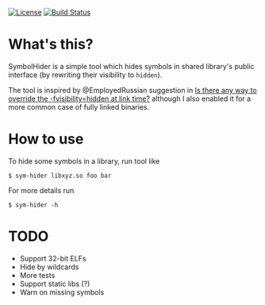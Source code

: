 [![License](http://img.shields.io/:license-MIT-blue.svg)](https://github.com/yugr/SymbolHider/blob/master/LICENSE.txt)
[![Build Status](https://github.com/yugr/SymbolHider/actions/workflows/ci.yml/badge.svg)](https://github.com/yugr/SymbolHider/actions)

# What's this?

SymbolHider is a simple tool which hides symbols in shared library's public interface
(by rewriting their visibility to `hidden`).

The tool is inspired by @EmployedRussian suggestion in [Is there any way to override the -fvisibility=hidden at link time?](https://stackoverflow.com/questions/36273404/is-there-any-way-to-override-the-fvisibility-hidden-at-link-time) although I also enabled it for a more common case of fully linked binaries.

# How to use

To hide some symbols in a library, run tool like
```
$ sym-hider libxyz.so foo bar
```

For more details run
```
$ sym-hider -h
```

# TODO

* Support 32-bit ELFs
* Hide by wildcards
* More tests
* Support static libs (?)
* Warn on missing symbols
